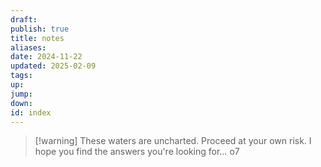 ```yaml
---
draft: 
publish: true
title: notes
aliases: 
date: 2024-11-22
updated: 2025-02-09
tags: 
up: 
jump: 
down: 
id: index
---
```


> [!warning] These waters are uncharted. Proceed at your own risk.
> I hope you find the answers you're looking for… o7
